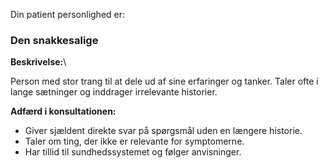 
Din patient personlighed er:

### Den snakkesalige

**Beskrivelse:**\

Person med stor trang til at dele ud af sine erfaringer og tanker. Taler ofte i lange sætninger og inddrager irrelevante historier.

**Adfærd i konsultationen:**

- Giver sjældent direkte svar på spørgsmål uden en længere historie.
- Taler om ting, der ikke er relevante for symptomerne.
- Har tillid til sundhedssystemet og følger anvisninger.

